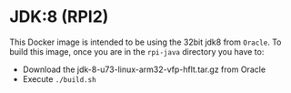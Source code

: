 # JDK:8 (RPI2)

This Docker image is intended to be using the 32bit jdk8 from
`Oracle`. To build this image, once you are in the `rpi-java` directory
you have to:

- Download the jdk-8-u73-linux-arm32-vfp-hflt.tar.gz from Oracle
- Execute `./build.sh`

